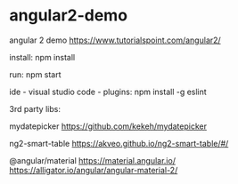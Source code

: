 # angular2-demo
angular 2 demo
https://www.tutorialspoint.com/angular2/

install:
npm install

run:
npm start

ide - visual studio code - plugins:
npm install -g eslint

3rd party libs:

mydatepicker
https://github.com/kekeh/mydatepicker

ng2-smart-table
https://akveo.github.io/ng2-smart-table/#/

@angular/material
https://material.angular.io/
https://alligator.io/angular/angular-material-2/